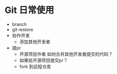 # Git 日常使用

- branch
- git restore
- 协作开发
  - 添加其他开发者
- 提pr
  - 开源项目作者 如何合并其他开发者提交的代码？
  - 如果给开源项目提交pr？
  - fork 到远程仓库